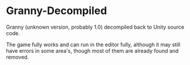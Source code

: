 # Granny-Decompiled
Granny (unknown version, probably 1.0) decompiled back to Unity source code.

The game fully works and can run in the editor fully,
although it may still have errors in some area's, though most of them are already found and removed.
